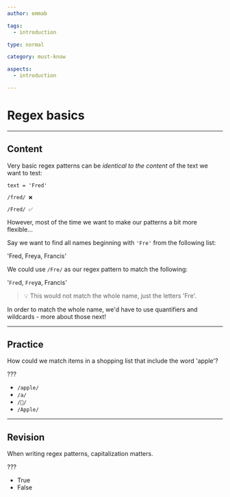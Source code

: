 ```yaml
---
author: emmab

tags:
  - introduction

type: normal

category: must-know

aspects:
  - introduction

---
```


# Regex basics

---
## Content

Very basic regex patterns can be *identical to the content* of the text we want to test:

```
text = 'Fred'

/fred/ ❌ 

/Fred/ ✅
```

However, most of the time we want to make our patterns a bit more flexible...

Say we want to find all names beginning with `'Fre'` from the following list:

'Fred, Freya, Francis'

We could use `/Fre/` as our regex pattern to match the following:

'`Fre`d, `Fre`ya, Francis'

> 💡 This would not match the whole name, just the letters 'Fre'. 

In order to match the whole name, we'd have to use quantifiers and wildcards - more about those next!

---
## Practice

How could we match items in a shopping list that include the word 'apple'?

???

* `/apple/`
* `/a/`
* `/🍏/`
* `/Apple/`

---
## Revision

When writing regex patterns, capitalization matters.

???

* True
* False
